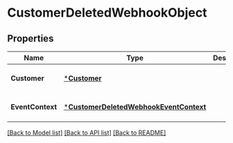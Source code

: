 # CustomerDeletedWebhookObject

## Properties
Name | Type | Description | Notes
------------ | ------------- | ------------- | -------------
**Customer** | [***Customer**](Customer.md) |  | [optional] [default to null]
**EventContext** | [***CustomerDeletedWebhookEventContext**](CustomerDeletedWebhookEventContext.md) |  | [optional] [default to null]

[[Back to Model list]](../README.md#documentation-for-models) [[Back to API list]](../README.md#documentation-for-api-endpoints) [[Back to README]](../README.md)

